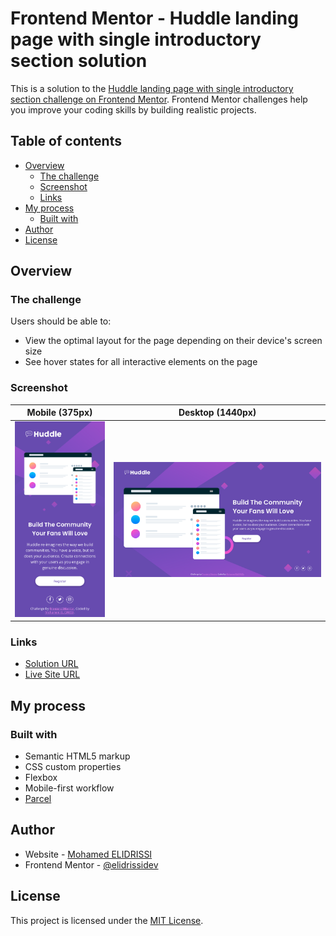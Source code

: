 # Frontend Mentor - Huddle landing page with single introductory section solution

This is a solution to the [Huddle landing page with single introductory section challenge on Frontend Mentor](https://www.frontendmentor.io/challenges/huddle-landing-page-with-a-single-introductory-section-B_2Wvxgi0). Frontend Mentor challenges help you improve your coding skills by building realistic projects. 

## Table of contents

- [Overview](#overview)
  - [The challenge](#the-challenge)
  - [Screenshot](#screenshot)
  - [Links](#links)
- [My process](#my-process)
  - [Built with](#built-with)
- [Author](#author)
- [License](#license)

## Overview

### The challenge

Users should be able to:

- View the optimal layout for the page depending on their device's screen size
- See hover states for all interactive elements on the page

### Screenshot

| Mobile (375px) | Desktop (1440px) |
| --- | --- |
| ![Mobile](./screenshot-mobile.png) | ![Desktop](./screenshot-desktop.png) |

### Links

- [Solution URL](https://www.frontendmentor.io/solutions/huddle-landing-page-using-pure-css-and-parcel-bundler-d9dVS_1uo)
- [Live Site URL](https://huddle-landing-page-single-intro-section.vercel.app)

## My process

### Built with

- Semantic HTML5 markup
- CSS custom properties
- Flexbox
- Mobile-first workflow
- [Parcel](https://parceljs.org/)

## Author

- Website - [Mohamed ELIDRISSI](https://www.elidrissi.dev)
- Frontend Mentor - [@elidrissidev](https://www.frontendmentor.io/profile/elidrissidev)

## License

This project is licensed under the [MIT License](LICENSE.txt).

